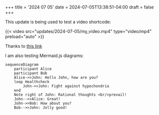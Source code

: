 +++
title = '2024 07 05'
date = 2024-07-05T13:38:51-04:00
draft = false
+++

This update is being used to test a video shortcode:

{{< video src="updates/2024-07-05/my_video.mp4" type="video/mp4" preload="auto" >}}

Thanks to [this link](https://roneo.org/en/hugo-create-a-shortcode-for-local-videos/)

<!--more-->

I am also testing Mermaid.js diagrams:

```mermaid
sequenceDiagram
    participant Alice
    participant Bob
    Alice->>John: Hello John, how are you?
    loop Healthcheck
        John->>John: Fight against hypochondria
    end
    Note right of John: Rational thoughts <br/>prevail!
    John-->>Alice: Great!
    John->>Bob: How about you?
    Bob-->>John: Jolly good!
```


